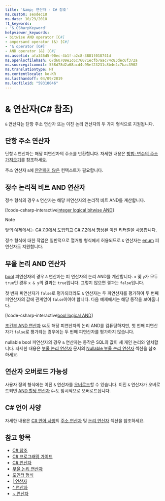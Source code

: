 ```yaml
---
title: '&amp; 연산자 - C# 참조'
ms.custom: seodec18
ms.date: 10/29/2018
f1_keywords:
- '&_CSharpKeyword'
helpviewer_keywords:
- bitwise AND operator [C#]
- ampersand operator (&) [C#]
- '& operator [C#]'
- AND operator (&) [C#]
ms.assetid: afa346d5-90ec-4b1f-a2c8-3881f018741d
ms.openlocfilehash: 67d60709e1c6c76071ecfb7aac74c83dec6f372a
ms.sourcegitcommit: 558d78d2a68acd4c95ef23231c8b4e4c7bac3902
ms.translationtype: HT
ms.contentlocale: ko-KR
ms.lasthandoff: 04/09/2019
ms.locfileid: "59310046"
---
```

# <a name="amp-operator-c-reference"></a>&amp; 연산자(C# 참조)

`&` 연산자는 단항 주소 연산자 또는 이진 논리 연산자의 두 가지 형식으로 지원됩니다.

## <a name="unary-address-of-operator"></a>단항 주소 연산자

단항 `&` 연산자는 해당 피연산자의 주소를 반환합니다. 자세한 내용은 [방법: 변수의 주소 가져오기](../../programming-guide/unsafe-code-pointers/how-to-obtain-the-address-of-a-variable.md)를 참조하세요.

주소 연산자 `&`에 [안전하지 않은](../keywords/unsafe.md) 컨텍스트가 필요합니다.

## <a name="integer-logical-bitwise-and-operator"></a>정수 논리적 비트 AND 연산자

정수 형식의 경우 `&` 연산자는 해당 피연산자의 논리적 비트 AND를 계산합니다.

[!code-csharp-interactive[integer logical bitwise AND](~/samples/snippets/csharp/language-reference/operators/AndOperatorExamples.cs#IntegerOperands)]

> [!NOTE]
> 앞의 예제에서는 [C# 7.0에서 도입](../../whats-new/csharp-7.md#numeric-literal-syntax-improvements)되고 [C# 7.2에서 향상](../../whats-new/csharp-7-2.md#leading-underscores-in-numeric-literals)된 이진 리터럴을 사용합니다.

정수 형식에 대한 작업은 일반적으로 열거형 형식에서 허용되므로 `&` 연산자는 [enum](../keywords/enum.md) 피연산자도 지원합니다.

## <a name="boolean-logical-and-operator"></a>부울 논리 AND 연산자

[bool](../keywords/bool.md) 피연산자의 경우 `&` 연산자는 피 연산자의 논리 AND를 계산합니다. `x` 및 `y`가 모두 `true`인 경우 `x & y`의 결과는 `true`입니다. 그렇지 않으면 결과는 `false`입니다.

첫 번째 피연산자가 `false`로 평가되더라도 `&` 연산자는 두 피연산자를 평가하여 두 번째 피연산자의 값에 관계없이 `false`이어야 합니다. 다음 예제에서는 해당 동작을 보여줍니다.

[!code-csharp-interactive[bool logical AND](~/samples/snippets/csharp/language-reference/operators/AndOperatorExamples.cs#BooleanOperands)]

[조건부 AND 연산자](boolean-logical-operators.md#conditional-logical-and-operator-) `&&`도 해당 피연산자의 논리 AND를 컴퓨팅하지만, 첫 번째 피연산자가 `false`로 평가되는 경우에는 두 번째 피연산자를 평가하지 않습니다.

nullable bool 피연산자의 경우 `&` 연산자는 동작은 SQL의 값이 세 개인 논리와 일치합니다. 자세한 내용은 [부울 논리 연산자](boolean-logical-operators.md) 문서의 [Nullable 부울 논리 연산자](boolean-logical-operators.md#nullable-boolean-logical-operators) 섹션을 참조하세요.

## <a name="operator-overloadability"></a>연산자 오버로드 가능성

사용자 정의 형식에는 이진 `&` 연산자를 [오버로드](../keywords/operator.md)할 수 있습니다. 이진 `&` 연산자가 오버로드되면 [AND 할당 연산자](and-assignment-operator.md) `&=`도 암시적으로 오버로드됩니다.

## <a name="c-language-specification"></a>C# 언어 사양

자세한 내용은 [C# 언어 사양](../language-specification/index.md)의 [주소 연산자](~/_csharplang/spec/unsafe-code.md#the-address-of-operator) 및 [논리 연산자](~/_csharplang/spec/expressions.md#logical-operators) 섹션을 참조하세요.

## <a name="see-also"></a>참고 항목

- [C# 참조](../index.md)
- [C# 프로그래밍 가이드](../../programming-guide/index.md)
- [C# 연산자](index.md)
- [부울 논리 연산자](boolean-logical-operators.md)
- [포인터 형식](../../programming-guide/unsafe-code-pointers/pointer-types.md)
- [| 연산자](or-operator.md)
- [^ 연산자](xor-operator.md)
- [~ 연산자](bitwise-complement-operator.md)
